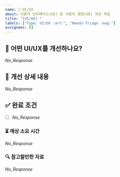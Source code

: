 ```yaml
---
name: 🎨 UI/UX
about: 사용자 인터페이스(UI) 및 사용자 경험(UX) 개선 작업
title: "[UI/UX] "
labels: ["Type: UI/UX :art:", "Needs-Triage :mag:"]
assignees: []
---
```


## 📌 어떤 UI/UX를 개선하나요?

<!--
  변경하려는 UI/UX와 이유를 3줄 이내로 간결하게 설명해주세요.
  이 변경이 왜 필요한가요? 어떤 문제를 해결하나요?
  (예시) 모바일 환경에서 메인 메뉴 버튼들이 작아 터치가 어렵다.
-->

_No_Response_

## 📜 개선 상세 내용

<!--
  이 개선을 위해 필요한 구체적인 작업 목록을 나열해주세요.
  (예시) 버튼 터치 영역을 늘리기 위해 <a> 태그의 padding을 조정한다.
-->

_No_Response_

## ✅ 완료 조건

<!--
  어떤 상태가 되면 개선이 완료된 것으로 간주하나요?
  (예시) 모바일 환경에서 터치 영역이 충분히 확보되었고, 기존 레이아웃을 유지한다.
-->

- [ ] _No_Response_

### ⏳ 예상 소요 시간

<!--
  예상되는 작업 소요 시간을 대략적으로 입력해주세요.
-->

_No_Response_

### 🔍 참고할만한 자료

<!--
  디자인 레퍼런스, 관련 문서 등을 자유롭게 추가하세요.
  (예시) [모바일 웹 디자인](https://...)
-->

_No_Response_
